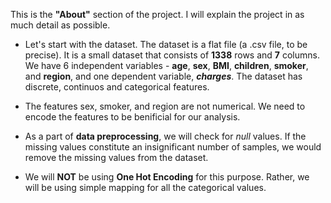 This is the **"About"** section of the project. I will explain the project in as much detail as possible. 

* Let's start with the dataset. The dataset is a flat file (a .csv file, to be precise). It is a small dataset that consists of **1338** rows and **7** columns. We have 6 independent variables - **age**, **sex**, **BMI**, **children**, **smoker**, and **region**, and one dependent variable, ***charges***. The dataset has discrete, continuos and categorical features.

* The features sex, smoker, and region are not numerical. We need to encode the features to be benificial for our analysis. 

* As a part of **data preprocessing**, we will check for *null* values. If the missing values constitute an insignificant number of samples, we would remove the missing values from the dataset.

* We will **NOT** be using **One Hot Encoding** for this purpose. Rather, we will be using simple mapping for all the categorical values.

